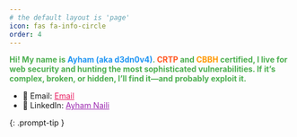 ```yaml
---
# the default layout is 'page'
icon: fas fa-info-circle
order: 4
---
```


<p style="color: #4CAF50; font-weight: bold;">
Hi! My name is <span style="color: #2196F3;">Ayham (aka d3dn0v4)</span>. <span style="color: #FF5722;">CRTP</span> and <span style="color: #FF9800;">CBBH</span> certified, I live for web security and hunting the most sophisticated vulnerabilities. If it’s complex, broken, or hidden, I’ll find it—and probably exploit it.
</p>

- 📧 Email: <a href="mailto:ayham.naili@edu.isetcom.tn" style="color:#E91E63;">Email</a>  
- 🔗 LinkedIn: <a href="https://www.linkedin.com/in/ayham-naili" style="color:#9C27B0;">Ayham Naili</a>

{: .prompt-tip }

